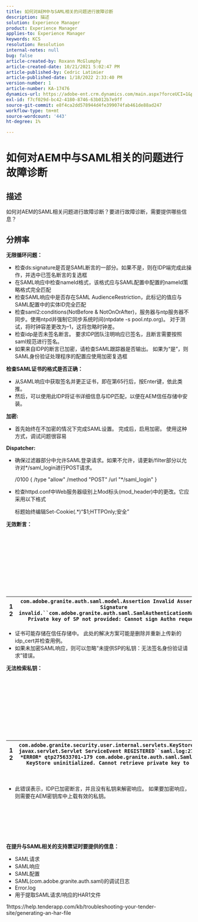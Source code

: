 ```yaml
---
title: 如何对AEM中与SAML相关的问题进行故障诊断
description: 描述
solution: Experience Manager
product: Experience Manager
applies-to: Experience Manager
keywords: KCS
resolution: Resolution
internal-notes: null
bug: false
article-created-by: Roxann McGlumphy
article-created-date: 10/21/2021 5:02:47 PM
article-published-by: Cedric Latimier
article-published-date: 1/18/2022 2:33:40 PM
version-number: 1
article-number: KA-17476
dynamics-url: https://adobe-ent.crm.dynamics.com/main.aspx?forceUCI=1&pagetype=entityrecord&etn=knowledgearticle&id=55a54eb6-9032-ec11-b6e5-000d3a5ba97a
exl-id: f7cf029d-bc42-4180-8746-63b012b7e9ff
source-git-commit: e8f4ca2dd578944d4fe399074fab461de88ad247
workflow-type: tm+mt
source-wordcount: '443'
ht-degree: 1%

---
```


# 如何对AEM中与SAML相关的问题进行故障诊断

## 描述

如何对AEM的SAML相关问题进行故障诊断？要进行故障诊断，需要提供哪些信息？

## 分辨率


<b>无限循环问题：</b>

- 检查ds:signature是否是SAML断言的一部分。如果不是，则在IDP端完成此操作，并选中已签名断言的复选框
- 在SAML响应中检查nameId格式，该格式应与SAML配置中配置的nameId策略格式完全匹配
- 检查SAML响应中是否存在SAML AudienceRestriction，此标记的值应与SAML配置中的实体ID完全匹配
- 检查saml2:conditions(NotBefore &amp; NotOnOrAfter)，服务器与ntp服务器不同步。使用ntpd并强制它同步系统时间(ntpdate -s pool.ntp.org)。 对于测试，将时钟容差更改为–1，这将忽略时钟差。
- 检查idp是否未签名断言。 要求IDP团队注明响应已签名，且断言需要按照saml规范进行签名。
- 如果来自IDP的断言已加密，请检查SAML跟踪器是否输出。 如果为“是”，则SAML身份验证处理程序的配置应使用加密复选框


<b>检查SAML证书的格式是否正确：</b>

- 从SAML响应中获取签名并更正证书，即在第65行后，按Enter键，依此类推。
- 然后，可以使用此IDP将证书详细信息与IDP匹配，以便在AEM信任存储中安装。


<b>加密:</b>

- 首先始终在不加密的情况下完成SAML设置。 完成后，启用加密。 使用这种方式，调试问题很容易


<b>Dispatcher:</b>

- 确保过滤器部分中允许SAML登录请求。如果不允许，请更新/filter部分以允许对\*/saml_login进行POST请求。



   /0100 { /type &quot;allow&quot; /method &quot;POST&quot; /url &quot;\*/saml_login&quot; }


- 检查httpd.conf中Web服务器级别上Mod标头(mod_header)中的更改。它应采用以下格式

   标题始终编辑Set-Cookie(.\*)“$1;HTTPOnly;安全”


<b>无效断言：</b>
<br><br><br><br><br> <br><br> <br><br><br><br>

| 1<br>  2 | `com.adobe.granite.auth.saml.model.Assertion Invalid Assertion: Signature invalid.``com.adobe.granite.auth.saml.SamlAuthenticationHandler Private key of SP not provided: Cannot sign Authn request` |
| --- | --- |


- 证书可能存储在信任存储中。 此处的解决方案可能是删除并重新上传新的idp_cert并检查用例。
- 如果未加密SAML响应，则可以忽略“未提供SP的私钥：无法签名身份验证请求”错误。


<b>无法检索私钥：</b>
<br><br><br><br><br> <br><br> <br><br><br><br>

| 1<br>  2 | `com.adobe.granite.security.user.internal.servlets.KeyStoreManagingServlet,1121, javax.servlet.Servlet ServiceEvent REGISTERED``saml.log:27.01.2019 14:16:13.642 *ERROR* qtp275633701-179 com.adobe.granite.auth.saml.SamlAuthenticationHandler KeyStore uninitialized. Cannot retrieve private key to decrypt assertions.` |
| --- | --- |

 
- 此错误表示，IDP已加密断言，并且没有私钥来解密响应。 如果要加密响应，则需要在AEM密钥库中上载有效的私钥。

<br><br><br><br> <br><br>
<b>在提升与SAML相关的支持票证时要提供的信息：</b>

- SAML请求
- SAML响应
- SAML配置
- SAML(com.adobe.granite.auth.saml)的调试日志
- Error.log
- 用于提取SAML请求/响应的HAR1文件


1https://help.tenderapp.com/kb/troubleshooting-your-tender-site/generating-an-har-file
